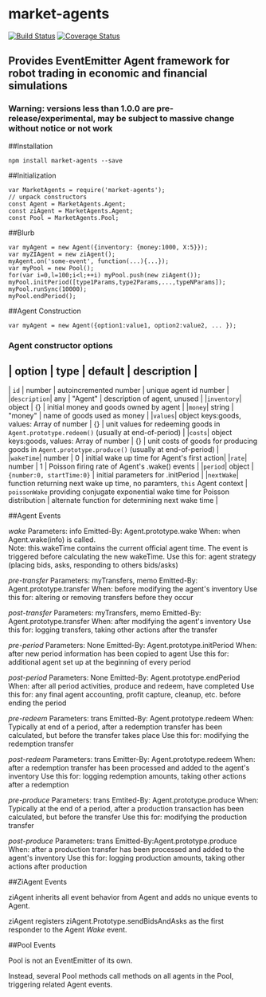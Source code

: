 market-agents
====

[![Build Status](https://travis-ci.org/DrPaulBrewer/market-agents.svg?branch=master)](https://travis-ci.org/DrPaulBrewer/market-agents)
[![Coverage Status](https://coveralls.io/repos/github/DrPaulBrewer/market-agents/badge.svg?branch=master)](https://coveralls.io/github/DrPaulBrewer/market-agents?branch=master)


## Provides EventEmitter Agent framework for robot trading in economic and financial simulations

### Warning: versions less than 1.0.0 are pre-release/experimental, may be subject to massive change without notice or not work 

##Installation

    npm install market-agents --save

##Initialization

    var MarketAgents = require('market-agents');
    // unpack constructors
    const Agent = MarketAgents.Agent;
    const ziAgent = MarketAgents.Agent;
    const Pool = MarketAgents.Pool;
 
##Blurb

    var myAgent = new Agent({inventory: {money:1000, X:5}});
    var myZIAgent = new ziAgent();
    myAgent.on('some-event', function(...){...});
    var myPool = new Pool();
    for(var i=0,l=100;i<l;++i) myPool.push(new ziAgent());
    myPool.initPeriod([type1Params,type2Params,...,typeNParams]);
    myPool.runSync(10000); 
    myPool.endPeriod();

##Agent Construction
    
    var myAgent = new Agent({option1:value1, option2:value2, ... });

### Agent constructor options

| option | type | default | description |
-----------------------------------------
| `id` | number | autoincremented number | unique agent id number |
|`description`| any | "Agent" | description of agent, unused |
|`inventory`| object | {} | initial money and goods owned by agent |
|`money`| string | "money" | name of goods used as money |
|`values`| object keys:goods, values: Array of number | {} | unit values for redeeming goods in `Agent.prototype.redeem()` (usually at end-of-period) |
|`costs`| object keys:goods, values: Array of number | {} | unit costs of goods for producing goods in `Agent.prototype.produce()` (usually at end-of-period) |  
|`wakeTime`| number | 0 | initial wake up time for Agent's first action|
|`rate`| number | 1 | Poisson firing rate of Agent's .wake() events |
|`period`| object | `{number:0, startTime:0}` | initial parameters for .initPeriod |
|`nextWake`| function returning next wake up time, no paramters, `this` Agent context | `poissonWake` providing conjugate exponential wake time for Poisson distribution |  alternate function for determining next wake time |




##Agent Events

*wake*
Parameters: info
Emitted-By: Agent.prototype.wake
When: when Agent.wake(info) is called.  
Note: this.wakeTime contains the current official agent time.  The event is triggered before calculating the new wakeTime.
Use this for: agent strategy (placing bids, asks, responding to others bids/asks)

*pre-transfer*
Parameters: myTransfers, memo
Emitted-By: Agent.prototype.transfer
When: before modifying the agent's inventory
Use this for: altering or removing transfers before they occur

*post-transfer*
Parameters: myTransfers, memo
Emitted-By: Agent.prototype.transfer
When: after modifying the agent's inventory
Use this for: logging transfers, taking other actions after the transfer

*pre-period*
Parameters: None
Emitted-By: Agent.prototype.initPeriod
When: after new period information has been copied to agent
Use this for:  additional agent set up at the beginning of every period

*post-period*
Parameters: None
Emitted-By: Agent.prototype.endPeriod
When: after all period activities, produce and redeem, have completed
Use this for: any final agent accounting, profit capture, cleanup, etc. before ending the period

*pre-redeem*
Parameters: trans
Emitted-By: Agent.prototype.redeem
When: Typically at end of a period, after a redemption transfer has been calculated, but before the transfer takes place
Use this for: modifying the redemption transfer

*post-redeem*
Parameters: trans
Emitter-By: Agent.prototype.redeem
When: after a redemption transfer has been processed and added to the agent's inventory
Use this for: logging redemption amounts, taking other actions after a redemption

*pre-produce*
Parameters: trans
Emtited-By: Agent.prototype.produce
When: Typically at the end of a period, after a production transaction has been calculated, but before the transfer
Use this for: modifying the production transfer 

*post-produce*
Parameters: trans
Emitted-By:Agent.prototype.produce
When: after a production transfer has been processed and added to the agent's inventory
Use this for: logging production amounts, taking other actions after production

##ZiAgent Events

ziAgent inherits all event behavior from Agent and adds no unique events to Agent.

ziAgent registers ziAgent.Prototype.sendBidsAndAsks as the first responder to the Agent *Wake* event.


##Pool Events

Pool is not an EventEmitter of its own.  

Instead, several Pool methods call methods on all agents in the Pool, triggering related Agent events.



